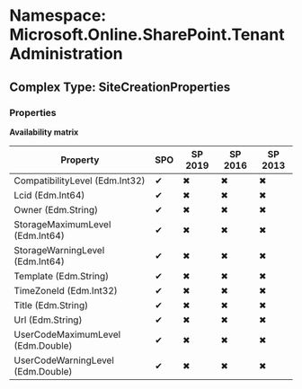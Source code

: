# Namespace: Microsoft.Online.SharePoint.TenantAdministration

## Complex Type: SiteCreationProperties

### Properties

**Availability matrix**

Property | SPO | SP 2019 | SP 2016 | SP 2013
----------|-----|---------|---------|--------
CompatibilityLevel (Edm.Int32) | ✔ | ✖ | ✖ | ✖
Lcid (Edm.Int64) | ✔ | ✖ | ✖ | ✖
Owner (Edm.String) | ✔ | ✖ | ✖ | ✖
StorageMaximumLevel (Edm.Int64) | ✔ | ✖ | ✖ | ✖
StorageWarningLevel (Edm.Int64) | ✔ | ✖ | ✖ | ✖
Template (Edm.String) | ✔ | ✖ | ✖ | ✖
TimeZoneId (Edm.Int32) | ✔ | ✖ | ✖ | ✖
Title (Edm.String) | ✔ | ✖ | ✖ | ✖
Url (Edm.String) | ✔ | ✖ | ✖ | ✖
UserCodeMaximumLevel (Edm.Double) | ✔ | ✖ | ✖ | ✖
UserCodeWarningLevel (Edm.Double) | ✔ | ✖ | ✖ | ✖
